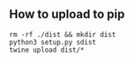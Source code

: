 ## How to upload to pip

```
rm -rf ./dist && mkdir dist
python3 setup.py sdist
twine upload dist/*
```
